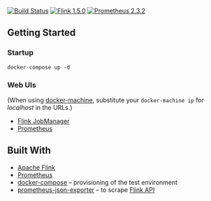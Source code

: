 [![Build Status](https://travis-ci.org/mbode/flink-prometheus-example.svg?branch=master)](https://travis-ci.org/mbode/flink-prometheus-example)
[![Flink 1.5.0](https://img.shields.io/badge/flink-1.5.0-blue.svg)](https://github.com/apache/flink/releases/tag/release-1.5.0)
[![Prometheus 2.3.2](https://img.shields.io/badge/prometheus-2.3.2-blue.svg)](https://github.com/prometheus/prometheus/releases/tag/v2.3.2)

## Getting Started

### Startup
```
docker-compose up -d
```

### Web UIs
(When using [docker-machine](https://docs.docker.com/machine/), substitute your `docker-machine ip` for *localhost* in the URLs.)
- [Flink JobManager](http://localhost:8081/#/overview)
- [Prometheus](http://localhost:9090/graph)

## Built With

- [Apache Flink](https://flink.apache.org)
- [Prometheus](https://prometheus.io)
- [docker-compose](https://docs.docker.com/compose/) – provisioning of the test environment
- [prometheus-json-exporter](https://github.com/kawamuray/prometheus-json-exporter) – to scrape [Flink API](https://ci.apache.org/projects/flink/flink-docs-release-1.5/monitoring/rest_api.html)
